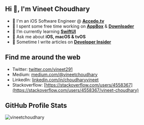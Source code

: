 ## Hi 👋, I'm Vineet Choudhary
- 🏢 I'm an iOS Software Engineer @ **[Accedo.tv](https://accedo.tv)**
- 🔭 I spent some free time working on **[AppBox](https://github.com/vineetchoudhary/AppBox-iOSAppsWirelessInstallation)** & **[Downloader](https://github.com/vineetchoudhary/Downloader-for-Apple-Developers)**
- 🌱 I’m currently learning **[SwiftUI](https://github.com/vineetchoudhary/100-days-of-SwiftUI)**
- 💬 Ask me about **iOS, macOS & tvOS**
- 📝 Sometime I write articles on **[Developer Insider](https://developerinsider.co)**

## Find me around the web
- Twitter: [twitter.com/vineet291](https://twitter.com/vineet291)
- Medium: [medium.com/@vineetchoudhary](https://medium.com/@vineetchoudhary)
- LinkedIn: [linkedin.com/in/choudharyvineet](https://linkedin.com/in/choudharyvineet)
- Stackoverflow: [https://stackoverflow.com/users/4558367](https://stackoverflow.com/users/4558367/vineet-choudhary)

## GitHub Profile Stats
<img src="https://github-readme-stats.vercel.app/api?username=vineetchoudhary&show_icons=true&count_private=true&include_all_commits=true&theme=graywhite&hide_title=true" alt="vineetchoudhary" />
